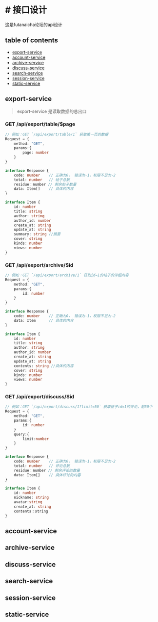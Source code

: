 # # 接口设计
这是futanaicha论坛的api设计

## table of contents
+  [export-service](#export-service)
+  [account-service](#account-service)
+  [archive-service](#archive-service)
+  [discuss-service](#discuss-service)
+  [search-service](#search-service)
+  [session-service](#session-service)
+  [static-service](#static-service)



## export-service

> export-service 是读取数据的总出口

### GET /api/export/table/$page

```typescript
// 例如：GET `/api/export/table/1` 获取第一页的数据
Request = {
    method: "GET",
    params:{
        page: number
    }
}
```

```typescript
interface Response {
    code: number    // 正确为0， 错误为-1，权限不足为-2
    total: number   // 帖子总数
    residue：number // 剩余帖子数量
    data: Item[]	// 具体的内容
}
```

```typescript
interface Item {
    id: number
    title: string
    author: string
    author_id: number
    create_at: string
    update_at: string
    summary: string //摘要
    cover: string   
    kinds: number
    views: number
}
```



### GET /api/export/archive/$id

```typescript
// 例如：GET `/api/export/archive/1` 获取id=1的帖子的详细内容
Request = {
    method: "GET",
    params:{
        id: number
    }
}
```

```typescript
interface Response {
    code: number    // 正确为0， 错误为-1，权限不足为-2
    data: Item	    // 具体的内容
}
```

```typescript
interface Item {
    id: number  
    title: string 
    author: string 
    author_id: number
    create_at: string
    update_at: string
    contents: string //具体的内容
    cover: string   
    kinds: number
    views: number
}
```



### GET /api/export/discuss/$id

```typescript
// 例如：GET `/api/export/discuss/1?limit=50` 获取帖子id=1的评论，前50个
Request = {
    method: "GET",
    params:{
        id: number
    }
    query:{
    	limit:number
    }
}
```

```typescript
interface Response {
    code: number    // 正确为0， 错误为-1，权限不足为-2
    total: number   // 评论总数
    residue：number // 剩余评论的数量
    data: Item[]	// 具体评论的内容
}
```

```typescript
interface Item {
    id: number
    nickname: string
    avatar:string
    create_at: string
    contents：string
}
```



## account-service



## archive-service



## discuss-service



## search-service



## session-service



## static-service